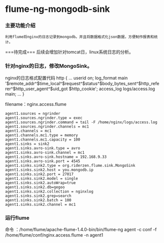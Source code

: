 flume-ng-mongodb-sink
=============

### 主要功能介绍
	利用flume将nginx的日志记录到mongodb。并且将数据格式化json数据，方便制作报表和统计。
===待完成===
	后续会增加针对tomcat日，linux系统日志的分析。
	

### 针对nginx的日志，修改MongoSink。
nginx的日志格式配置代码
	http {
	...
	userid on;
	log_format main '$remote_addr^$time_local^$request^$status^$body_bytes_sent^$http_referer^$http_user_agent^$uid_got  $http_cookie';
	access_log  logs/access.log  main;
	...
	}
	
filename：nginx.access.flume
	
	agent1.sources = ngrinder
	agent1.sources.ngrinder.type = exec 
	agent1.sources.ngrinder.command = tail -F /home/nginx/logs/access.log
	agent1.sources.ngrinder.channels = mc1
	agent1.channels = mc1
	agent1.channels.mc1.type = memory
	agent1.channels.mc1.capacity = 100
	agent1.sinks = sink2
	agent1.sinks.avro-sink.type = avro
	agent1.sinks.avro-sink.channel = mc1
	agent1.sinks.avro-sink.hostname = 192.168.9.33
	agent1.sinks.avro-sink.port = 4545
	agent1.sinks.sink2.type = org.riderzen.flume.sink.MongoSink
	agent1.sinks.sink2.host = you.mongodb.ip
	agent1.sinks.sink2.port = 27017
	agent1.sinks.sink2.model = single
	agent1.sinks.sink2.autoWrap=true
	agent1.sinks.sink2.db=qegoo
	agent1.sinks.sink2.collection = nginxlog
	agent1.sinks.sink2.grep=search 
	agent1.sinks.sink2.batch = 100
	agent1.sinks.sink2.channel = mc1    

### 运行flume


命令 ：/home/flume/apache-flume-1.4.0-bin/bin/flume-ng agent -c conf -f /home/flume/conf/nginx.access.flume  -n agent1





